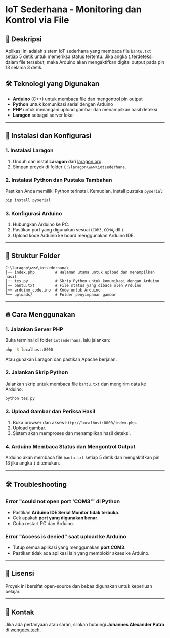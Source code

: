 # IoT Sederhana - Monitoring dan Kontrol via File

## 📌 Deskripsi
Aplikasi ini adalah sistem IoT sederhana yang membaca file `bantu.txt` setiap 5 detik untuk memeriksa status tertentu. Jika angka `1` terdeteksi dalam file tersebut, maka Arduino akan mengaktifkan digital output pada pin 13 selama 3 detik.

## 🛠 Teknologi yang Digunakan
- **Arduino** (C++) untuk membaca file dan mengontrol pin output
- **Python** untuk komunikasi serial dengan Arduino
- **PHP** untuk menangani upload gambar dan menampilkan hasil deteksi
- **Laragon** sebagai server lokal

---

## 🚀 Instalasi dan Konfigurasi
### **1. Instalasi Laragon**
1. Unduh dan instal **Laragon** dari [laragon.org](https://laragon.org/).
2. Simpan proyek di folder `C:\laragon\www\iotsederhana`.

### **2. Instalasi Python dan Pustaka Tambahan**
Pastikan Anda memiliki Python terinstal. Kemudian, install pustaka `pyserial`:
```sh
pip install pyserial
```

### **3. Konfigurasi Arduino**
1. Hubungkan Arduino ke PC.
2. Pastikan port yang digunakan sesuai (`COM3`, `COM4`, dll.).
3. Upload kode Arduino ke board menggunakan Arduino IDE.

---

## 📂 Struktur Folder
```
C:\laragon\www\iotsederhana\
│── index.php         # Halaman utama untuk upload dan menampilkan hasil
│── tes.py            # Skrip Python untuk komunikasi dengan Arduino
│── bantu.txt         # File status yang dibaca oleh Arduino
│── arduino_code.ino  # Kode untuk Arduino
└── uploads/          # Folder penyimpanan gambar
```

---

## 🔥 Cara Menggunakan
### **1. Jalankan Server PHP**
Buka terminal di folder `iotsederhana`, lalu jalankan:
```sh
php -S localhost:8000
```
Atau gunakan Laragon dan pastikan Apache berjalan.

### **2. Jalankan Skrip Python**
Jalankan skrip untuk membaca file `bantu.txt` dan mengirim data ke Arduino:
```sh
python tes.py
```

### **3. Upload Gambar dan Periksa Hasil**
1. Buka browser dan akses `http://localhost:8000/index.php`.
2. Upload gambar.
3. Sistem akan memproses dan menampilkan hasil deteksi.

### **4. Arduino Membaca Status dan Mengontrol Output**
Arduino akan membaca file `bantu.txt` setiap 5 detik dan mengaktifkan pin 13 jika angka `1` ditemukan.

---

## 🛠 Troubleshooting
### **Error "could not open port 'COM3'" di Python**
- Pastikan **Arduino IDE Serial Monitor tidak terbuka**.
- Cek apakah **port yang digunakan benar**.
- Coba restart PC dan Arduino.

### **Error "Access is denied" saat upload ke Arduino**
- Tutup semua aplikasi yang menggunakan **port COM3**.
- Pastikan tidak ada aplikasi lain yang memblokir akses ke Arduino.

---

## 📜 Lisensi
Proyek ini bersifat open-source dan bebas digunakan untuk keperluan belajar.

---

## 📧 Kontak
Jika ada pertanyaan atau saran, silakan hubungi **Johannes Alexander Putra** di [wengdev.tech](https://wengdev.tech/).
